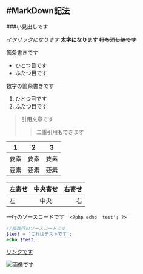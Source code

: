#MarkDown記法
---

###小見出しです

*イタリックになります*
**太字になります**
~~打ち消し線です~~

箇条書きです
- ひとつ目です
- ふたつ目です

数字の箇条書きです
1. ひとつ目です
1. ふたつ目です

>引用文章です
>>二重引用もできます

| 1 | 2 | 3 |
|:--:|:--:|:--:|
|要素|要素|要素|
|要素|要素|要素|


| 左寄せ | 中央寄せ | 右寄せ |
|:------|:-------:|------:|
| 左 | 中央 | 右 |

一行のソースコードです　`<?php echo 'test'; ?>`

```php
//複数行のソースコードです
$test = 'これはテストです';
echo $test;
```
[リンクです](http://~~~)

![画像です](~~.jpeg)

